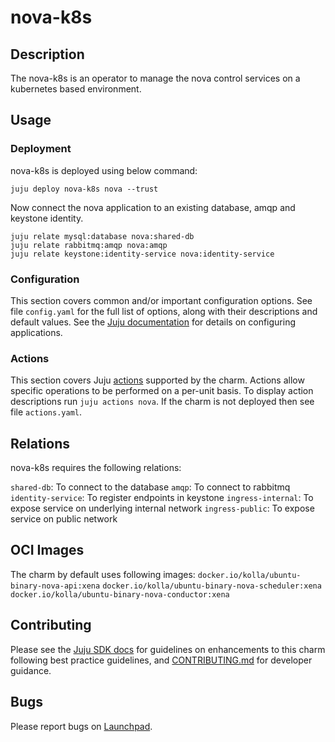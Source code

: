 # nova-k8s

## Description

The nova-k8s is an operator to manage the nova control services
on a kubernetes based environment.

## Usage

### Deployment

nova-k8s is deployed using below command:

    juju deploy nova-k8s nova --trust

Now connect the nova application to an existing database,
amqp and keystone identity.

    juju relate mysql:database nova:shared-db
    juju relate rabbitmq:amqp nova:amqp
    juju relate keystone:identity-service nova:identity-service

### Configuration

This section covers common and/or important configuration options. See file
`config.yaml` for the full list of options, along with their descriptions and
default values. See the [Juju documentation][juju-docs-config-apps] for details
on configuring applications.

### Actions

This section covers Juju [actions][juju-docs-actions] supported by the charm.
Actions allow specific operations to be performed on a per-unit basis. To
display action descriptions run `juju actions nova`. If the charm is not
deployed then see file `actions.yaml`.

## Relations

nova-k8s requires the following relations:

`shared-db`: To connect to the database
`amqp`: To connect to rabbitmq
`identity-service`: To register endpoints in keystone
`ingress-internal`: To expose service on underlying internal network
`ingress-public`: To expose service on public network

## OCI Images

The charm by default uses following images:
    `docker.io/kolla/ubuntu-binary-nova-api:xena`
    `docker.io/kolla/ubuntu-binary-nova-scheduler:xena`
    `docker.io/kolla/ubuntu-binary-nova-conductor:xena`

## Contributing

Please see the [Juju SDK docs](https://juju.is/docs/sdk) for guidelines
on enhancements to this charm following best practice guidelines, and
[CONTRIBUTING.md](contributors-guide) for developer guidance.

## Bugs

Please report bugs on [Launchpad][lp-bugs-charm-nova-k8s].

<!-- LINKS -->

[contributors-guide]: https://github.com/openstack-charmers/charm-nova-operator/blob/main/CONTRIBUTING.md
[juju-docs-actions]: https://jaas.ai/docs/actions
[juju-docs-config-apps]: https://juju.is/docs/configuring-applications
[lp-bugs-charm-nova-k8s]: https://bugs.launchpad.net/charm-nova-k8s/+filebug
